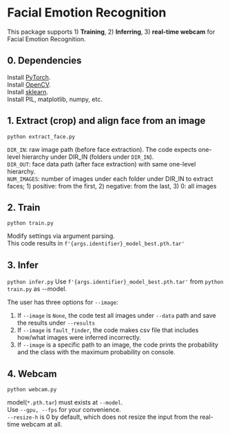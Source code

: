 # Facial Emotion Recognition
This package supports 1) **Training**, 2) **Inferring**, 3) **real-time webcam** for Facial Emotion Recognition.

## 0. Dependencies
Install [PyTorch](https://pytorch.org/get-started/locally/).\
Install [OpenCV](https://pypi.org/project/opencv-python/).\
Install [sklearn](https://anaconda.org/anaconda/scikit-learn).\
Install PIL, matplotlib, numpy, etc.

## 1. Extract (crop) and align face from an image
```python extract_face.py```

```DIR_IN```: raw image path (before face extraction). The code expects one-level hierarchy under DIR_IN (folders under ```DIR_IN```).\
```DIR_OUT```: face data path (after face extraction) with same one-level hierarchy.\
```NUM_IMAGES```: number of images under each folder under DIR_IN to extract faces; 1) positive: from the first, 2) negative: from the last, 3) 0: all images

## 2. Train
```python train.py```

Modify settings via argument parsing.\
This code results in ```f'{args.identifier}_model_best.pth.tar'```

## 3. Infer
```python infer.py```
Use ```f'{args.identifier}_model_best.pth.tar'``` from ```python train.py``` as --model.

The user has three options for ```--image```:
1) If ```--image``` is ```None```, the code test all images under ```--data``` path and save the results under ```--results```
2) If ```--image``` is ```fault_finder```, the code makes csv file that includes how/what images were inferred incorrectly.
3) If ```--image``` is a specific path to an image, the code prints the probability and the class with the maximum probability on console.


## 4. Webcam
```python webcam.py```

model(```*.pth.tar```) must exists at ```--model```.\
Use ```--gpu, --fps``` for your convenience.\
```--resize-h``` is 0 by default, which does not resize the input from the real-time webcam at all.
